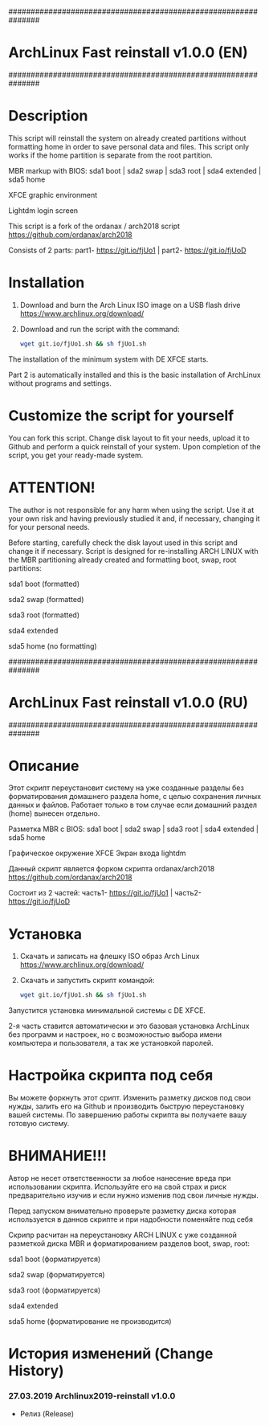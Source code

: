 ###############################################################
# ArchLinux Fast reinstall v1.0.0 (EN)
###############################################################
# Description
This script will reinstall the system on already created partitions without formatting home in order to save personal data and files. This script only works if the home partition is separate from the root partition.

MBR markup with BIOS: sda1 boot | sda2 swap | sda3 root | sda4 extended | sda5 home 

XFCE graphic environment 

Lightdm login screen 

This script is a fork of the ordanax / arch2018 script https://github.com/ordanax/arch2018

Consists of 2 parts: part1- https://git.io/fjUo1 | part2- https://git.io/fjUoD

# Installation
1) Download and burn the Arch Linux ISO image on a USB flash drive https://www.archlinux.org/download/
2) Download and run the script with the command:

   ``` bash
   wget git.io/fjUo1.sh && sh fjUo1.sh
   ```

The installation of the minimum system with DE XFCE starts.
   
Part 2 is automatically installed and this is the basic installation of ArchLinux without programs and settings.


# Customize the script for yourself
You can fork this script. Change disk layout to fit your needs, upload it to Github and perform a quick reinstall of your system.
Upon completion of the script, you get your ready-made system.

# ATTENTION!
The author is not responsible for any harm when using the script. Use it at your own risk and having previously studied it and, if necessary, changing it for your personal needs.

Before starting, carefully check the disk layout used in this script and change it if necessary.
Script is designed for re-installing ARCH LINUX with the MBR partitioning already created and formatting boot, swap, root partitions:

sda1 boot (formatted)

sda2 swap (formatted)

sda3 root (formatted)

sda4 extended

sda5 home (no formatting)





###############################################################
# ArchLinux Fast reinstall v1.0.0 (RU)
###############################################################

# Описание
Этот скрипт переустановит систему на уже созданные разделы без форматирования домашнего раздела home, с целью сохранения личных данных и файлов. Работает только в том случае если домашний раздел (home) вынесен отдельно. 

Разметка MBR c BIOS: sda1 boot | sda2 swap | sda3 root | sda4 extended | sda5 home

Графическое окружение XFCE
Экран входа lightdm

Данный скрипт является форком скрипта ordanax/arch2018 https://github.com/ordanax/arch2018 

Cостоит из 2 частей: часть1- https://git.io/fjUo1  | часть2- https://git.io/fjUoD

# Установка 
1) Скачать и записать на флешку ISO образ Arch Linux https://www.archlinux.org/download/
2) Скачать и запустить скрипт командой:

   ```bash 
   wget git.io/fjUo1.sh && sh fjUo1.sh
   ```

Запустится установка минимальной системы с DE XFCE.

2-я часть ставится автоматически и это базовая установка ArchLinux без программ и настроек, но с возможностью выбора имени компьютера и пользователя, а так же установкой паролей. 

# Настройка скрипта под себя
Вы можете форкнуть этот срипт. Изменить разметку дисков под свои нужды, залить его на Github и производить быструю переустановку вашей системы.
По завершению работы скрипта вы получаете вашу готовую систему.

# ВНИМАНИЕ!!!
Автор не несет ответственности за любое нанесение вреда при использовании скрипта. Используйте его на свой страх и риск предварительно изучив и если нужно изменив под свои личные нужды.

Перед запуском внимательно проверьте разметку диска которая используется в даннов скрипте и при надобности поменяйте под себя

Скрипр расчитан на переустановку ARCH LINUX с уже созданной разметкой диска MBR и форматированием разделов boot, swap, root:

sda1 boot (форматируется)

sda2 swap (форматируется)

sda3 root (форматируется)

sda4 extended

sda5 home (форматирование не производится)


# История изменений (Change History)

### 27.03.2019 Archlinux2019-reinstall v1.0.0

- Релиз (Release)
